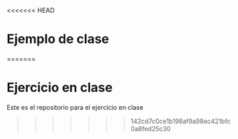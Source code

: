 <<<<<<< HEAD
# Ejemplo de clase
=======
# Ejercicio en clase
Este es el repositorio para el ejercicio en clase
>>>>>>> 142cd7c0ce1b198af9a98ec421bfc0a8fed25c30

